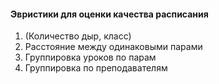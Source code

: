 #### Эвристики для оценки качества расписания

1. (Количество дыр, класс)
2. Расстояние между одинаковыми парами
3. Группировка уроков по парам
4. Группировка по преподавателям
